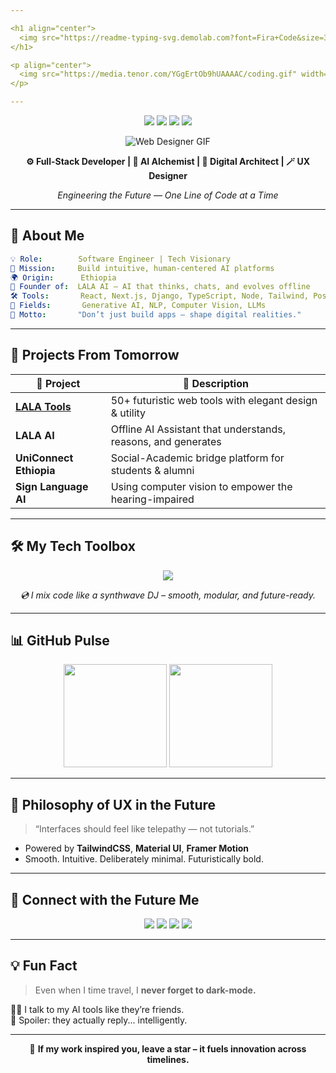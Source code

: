 ```yaml
---

<h1 align="center">
  <img src="https://readme-typing-svg.demolab.com?font=Fira+Code&size=30&pause=1000&center=true&vCenter=true&width=650&lines=Hi,+I'm+Temesgen+%F0%9F%91%8B;aka+Temu-Lala+%F0%9F%A7%9C%E2%99%82%EF%B8%8F;Future-Ready+Engineer+from+2022;AI+Builder+%E2%9A%99%EF%B8%8F;Tech+for+Impact+%F0%9F%9A%80;UX+is+my+superpower+%F0%9F%A7%AA" alt="Typing SVG" />
</h1>

<p align="center">
  <img src="https://media.tenor.com/YGgErtOb9hUAAAAC/coding.gif" width="200" />
</p>

---
```


<p align="center">
  <img src="https://img.shields.io/badge/Made%20in-Ethiopia-ffc800?style=for-the-badge&logo=googleearth&logoColor=black" />
  <img src="https://img.shields.io/badge/Time%20Traveler%20Dev-💫-0ff?style=for-the-badge" />
  <img src="https://img.shields.io/badge/Open%20Source%20Lover-💜-blueviolet?style=for-the-badge" />
  <img src="https://img.shields.io/badge/Coding%20%3D%20Magic-✨-ff69b4?style=for-the-badge" />
</p>

<p align="center">
  <img src="https://user-images.githubusercontent.com/74038190/213910845-af37a709-8995-40d6-be59-724526e3c3d7.gif" alt="Web Designer GIF" />
</p>



<p align="center"><strong>⚙️ Full-Stack Developer | 🤖 AI Alchemist | 🧬 Digital Architect | 🪄 UX Designer</strong></p>
<p align="center"><i>Engineering the Future — One Line of Code at a Time</i></p>

---

## 🌌 About Me
```yaml
💡 Role:        Software Engineer | Tech Visionary
🚀 Mission:     Build intuitive, human-centered AI platforms
🌍 Origin:      Ethiopia 
🧠 Founder of:  LALA AI — AI that thinks, chats, and evolves offline
🛠️ Tools:       React, Next.js, Django, TypeScript, Node, Tailwind, PostgreSQL
🧬 Fields:       Generative AI, NLP, Computer Vision, LLMs
🎯 Motto:       "Don’t just build apps — shape digital realities."
```

---

## 🔭 Projects From Tomorrow

| 🚀 Project | 🌠 Description |
| --------- | -------------- |
| **[LALA Tools](https://lalatools.vercel.app/)** | 50+ futuristic web tools with elegant design & utility |
| **LALA AI** | Offline AI Assistant that understands, reasons, and generates |
| **UniConnect Ethiopia** | Social-Academic bridge platform for students & alumni |
| **Sign Language AI** | Using computer vision to empower the hearing-impaired |

---

## 🛠️ My Tech Toolbox

<p align="center">
  <img src="https://skillicons.dev/icons?i=react,nextjs,ts,js,py,django,nodejs,postgres,tailwind,figma,vscode,github,redux,vercel" />
</p>

<p align="center"><i>💿 I mix code like a synthwave DJ – smooth, modular, and future-ready.</i></p>

---

## 📊 GitHub Pulse

<p align="center">
  <img src="https://github-readme-stats.vercel.app/api?username=Temu-Lala&show_icons=true&theme=tokyonight&hide_title=true" height="165" />
  <img src="https://github-readme-streak-stats.herokuapp.com/?user=Temu-Lala&theme=tokyonight" height="165" />
</p>

---

## 🧠 Philosophy of UX in the Future

> “Interfaces should feel like telepathy — not tutorials.”

* Powered by **TailwindCSS**, **Material UI**, **Framer Motion**
* Smooth. Intuitive. Deliberately minimal. Futuristically bold.

---

## 📡 Connect with the Future Me

<p align="center">
  <a href="https://temesgen-debebe.vercel.app" target="_blank"><img src="https://img.shields.io/badge/Portfolio-2025%20Vision-black?style=for-the-badge&logo=vercel" /></a>
  <a href="https://t.me/TD_lala" target="_blank"><img src="https://img.shields.io/badge/Telegram-Cyber%20Connect-0088cc?style=for-the-badge&logo=telegram&logoColor=white" /></a>
  <a href="https://linkedin.com/in/temesgen-debebe" target="_blank"><img src="https://img.shields.io/badge/LinkedIn-Connect%20to%20Future-0A66C2?style=for-the-badge&logo=linkedin&logoColor=white" /></a>
  <a href="https://github.com/Temu-Lala" target="_blank"><img src="https://img.shields.io/badge/GitHub-Stargate%20to%20Code-181717?style=for-the-badge&logo=github&logoColor=white" /></a>
</p>

---

## 💡 Fun Fact

> Even when I time travel, I **never forget to dark-mode.**

🧑‍🚀 I talk to my AI tools like they’re friends.  
🤯 Spoiler: they actually reply... intelligently.

---

<p align="center">
  🌟 <strong>If my work inspired you, leave a star – it fuels innovation across timelines.</strong>
</p>
